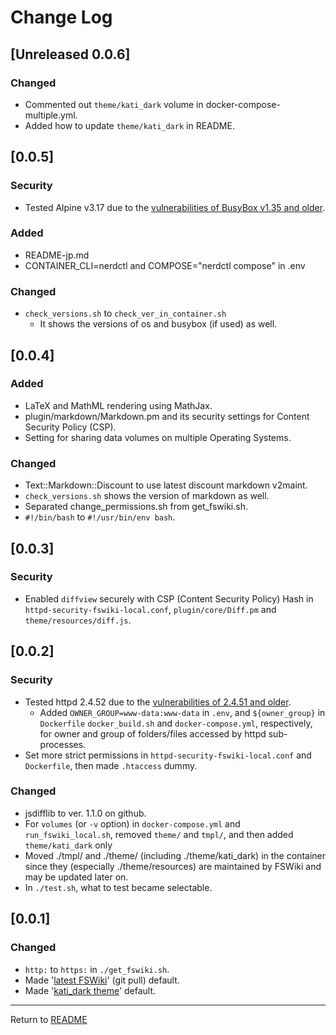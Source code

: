 # Change Log

<!-- markdownlint-disable MD024 no-duplicate-heading -->
<!-- ## [Unreleased 0.0.6] -->

## [Unreleased 0.0.6]

### Changed

- Commented out `theme/kati_dark` volume in docker-compose-multiple.yml.
- Added how to update `theme/kati_dark` in README.

## [0.0.5]

### Security

- Tested Alpine v3.17 due to the [vulnerabilities of BusyBox v1.35 and older](https://cve.mitre.org/cgi-bin/cvekey.cgi?keyword=busybox).

### Added

- README-jp.md
- CONTAINER_CLI=nerdctl and COMPOSE="nerdctl compose" in .env

### Changed

- `check_versions.sh` to `check_ver_in_container.sh`
  - It shows the versions of os and busybox (if used) as well.

## [0.0.4]

### Added

- LaTeX and MathML rendering using MathJax.
- plugin/markdown/Markdown.pm and its security settings for Content Security Policy (CSP).
- Setting for sharing data volumes on multiple Operating Systems.

### Changed

- Text::Markdown::Discount to use latest discount markdown v2maint.
- `check_versions.sh` shows the version of markdown as well.
- Separated change_permissions.sh from get_fswiki.sh.
- `#!/bin/bash` to `#!/usr/bin/env bash`.

## [0.0.3]

### Security

- Enabled `diffview` securely with CSP (Content Security Policy) Hash in `httpd-security-fswiki-local.conf`, `plugin/core/Diff.pm` and `theme/resources/diff.js`.

## [0.0.2]

### Security

- Tested httpd 2.4.52 due to the [vulnerabilities of 2.4.51 and older](https://httpd.apache.org/security/vulnerabilities_24.html).
  - Added `OWNER_GROUP=www-data:www-data` in `.env`, and `${owner_group}` in `Dockerfile` `docker_build.sh` and `docker-compose.yml`, respectively, for owner and group of folders/files accessed by httpd sub-processes.
- Set more strict permissions in `httpd-security-fswiki-local.conf` and `Dockerfile`, then made `.htaccess` dummy.

### Changed

- jsdifflib to ver. 1.1.0 on github.
- For `volumes` (or `-v` option) in `docker-compose.yml` and `run_fswiki_local.sh`, removed `theme/` and `tmpl/`, and then added `theme/kati_dark` only
- Moved ./tmpl/ and ./theme/ (including ./theme/kati_dark) in the container since they (especially ./theme/resources) are maintained by FSWiki and may be updated later on.
- In `./test.sh`, what to test became selectable.

## [0.0.1]

### Changed

- `http:` to `https:` in `./get_fswiki.sh`.
- Made '[latest FSWiki](https://scm.osdn.net/gitroot/fswiki/fswiki.git)' (git pull) default.
- Made '[kati_dark theme](https://github.com/KazKobara/kati_dark)' default.

---
Return to [README](../README.md)

<!--
## Template
### Added
### Changed
### Deprecated
### Removed
### Fixed
### Security
-->
